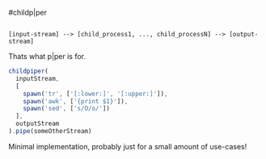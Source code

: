#childp|per

```

[input-stream] --> [child_process1, ..., child_processN] --> [output-stream]

```

Thats what p|per is for.

```javascript
childpiper(
  inputStream, 
  [
    spawn('tr', ['[:lower:]', '[:upper:]']),
    spawn('awk', ['{print $1}']),
    spawn('sed', ['s/O/o/'])
  ],
  outputStream
).pipe(someOtherStream)
```

Minimal implementation, probably just for a small amount of use-cases!
